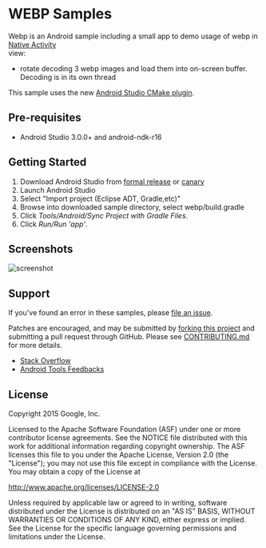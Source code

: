 WEBP Samples
=============
Webp is an Android sample including a small app to demo usage of webp in [Native Activity](http://developer.android.com/reference/android/app/NativeActivity.html)    
view:
- rotate decoding 3 webp images and load them into on-screen buffer. Decoding is in its own thread


This sample uses the new [Android Studio CMake plugin](https://developer.android.com/ndk/guides/cmake.html).

Pre-requisites
--------------
- Android Studio 3.0.0+ and android-ndk-r16 

Getting Started
---------------
1. Download Android Studio from [formal release](http://developer.android.com/sdk/index.html) or [canary](http://tools.android.com/download/studio/canary)
1. Launch Android Studio
1. Select "Import project (Eclipse ADT, Gradle,etc)"
1. Browse into downloaded sample directory, select webp/build.gradle
1. Click *Tools/Android/Sync Project with Gradle Files*.
1. Click *Run/Run 'app'*.

Screenshots
-----------
![screenshot](screenshot.png)

Support
-------
If you've found an error in these samples, please [file an issue](https://github.com/googlesamples/android-ndk/issues/new).

Patches are encouraged, and may be submitted by [forking this project](https://github.com/googlesamples/android-ndk/fork) and
submitting a pull request through GitHub. Please see [CONTRIBUTING.md](../CONTRIBUTING.md) for more details.

- [Stack Overflow](http://stackoverflow.com/questions/tagged/android-ndk)
- [Android Tools Feedbacks](http://tools.android.com/feedback)

License
-------
Copyright 2015 Google, Inc.

Licensed to the Apache Software Foundation (ASF) under one or more contributor
license agreements.  See the NOTICE file distributed with this work for
additional information regarding copyright ownership.  The ASF licenses this
file to you under the Apache License, Version 2.0 (the "License"); you may not
use this file except in compliance with the License.  You may obtain a copy of
the License at

  http://www.apache.org/licenses/LICENSE-2.0

Unless required by applicable law or agreed to in writing, software
distributed under the License is distributed on an "AS IS" BASIS, WITHOUT
WARRANTIES OR CONDITIONS OF ANY KIND, either express or implied.  See the
License for the specific language governing permissions and limitations under
the License.
